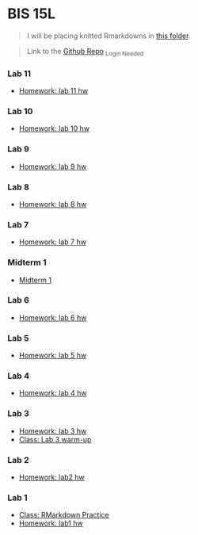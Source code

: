 # BIS 15L

> I will be placing knitted Rmarkdowns in [this folder](https://bis15.wb233.moe).

> Link to the [Github Repo](https://github.com/wangb24/BIS15W2023_bwang) <sub>Login Needed</sub>

### Lab 11

- [Homework: lab 11 hw](11/hw11.html)

### Lab 10

- [Homework: lab 10 hw](10/hw10.html)

### Lab 9

- [Homework: lab 9 hw](09/hw9.html)

### Lab 8

- [Homework: lab 8 hw](08/hw8.html)

### Lab 7

- [Homework: lab 7 hw](07/hw7.html)

### Midterm 1

- [Midterm 1](midterm/01/index.html)

### Lab 6

- [Homework: lab 6 hw](06/lab6_hw.html)

### Lab 5

- [Homework: lab 5 hw](05/lab5_hw.html)

### Lab 4

- [Homework: lab 4 hw](04/lab4_hw.html)

### Lab 3

- [Homework: lab 3 hw](03/lab3_hw.html)
- [Class: Lab 3 warm-up](03/warmup.html)

### Lab 2

- [Homework: lab2 hw](02/lab2_hw.html)

### Lab 1

- [Class: RMarkdown Practice](01/RMarkdown-Practice.html)
- [Homework: lab1 hw](01/lab1_hw.html)
